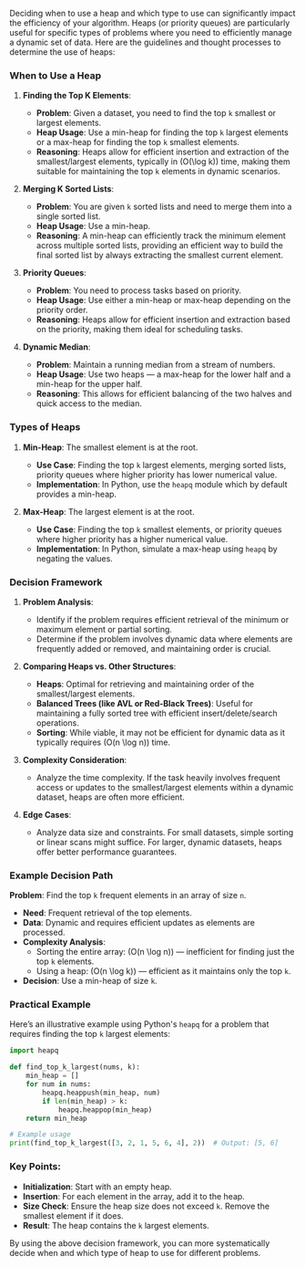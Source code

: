 Deciding when to use a heap and which type to use can significantly impact the efficiency of your algorithm. Heaps (or priority queues) are particularly useful for specific types of problems where you need to efficiently manage a dynamic set of data. Here are the guidelines and thought processes to determine the use of heaps:

### When to Use a Heap

1. **Finding the Top K Elements**:
    - **Problem**: Given a dataset, you need to find the top `k` smallest or largest elements.
    - **Heap Usage**: Use a min-heap for finding the top `k` largest elements or a max-heap for finding the top `k` smallest elements.
    - **Reasoning**: Heaps allow for efficient insertion and extraction of the smallest/largest elements, typically in \(O(\log k)\) time, making them suitable for maintaining the top `k` elements in dynamic scenarios.

2. **Merging K Sorted Lists**:
    - **Problem**: You are given `k` sorted lists and need to merge them into a single sorted list.
    - **Heap Usage**: Use a min-heap.
    - **Reasoning**: A min-heap can efficiently track the minimum element across multiple sorted lists, providing an efficient way to build the final sorted list by always extracting the smallest current element.

3. **Priority Queues**:
    - **Problem**: You need to process tasks based on priority.
    - **Heap Usage**: Use either a min-heap or max-heap depending on the priority order.
    - **Reasoning**: Heaps allow for efficient insertion and extraction based on the priority, making them ideal for scheduling tasks.

4. **Dynamic Median**:
    - **Problem**: Maintain a running median from a stream of numbers.
    - **Heap Usage**: Use two heaps — a max-heap for the lower half and a min-heap for the upper half.
    - **Reasoning**: This allows for efficient balancing of the two halves and quick access to the median.

### Types of Heaps

1. **Min-Heap**: The smallest element is at the root.
    - **Use Case**: Finding the top `k` largest elements, merging sorted lists, priority queues where higher priority has lower numerical value.
    - **Implementation**: In Python, use the `heapq` module which by default provides a min-heap.

2. **Max-Heap**: The largest element is at the root.
    - **Use Case**: Finding the top `k` smallest elements, or priority queues where higher priority has a higher numerical value.
    - **Implementation**: In Python, simulate a max-heap using `heapq` by negating the values.

### Decision Framework

1. **Problem Analysis**:
    - Identify if the problem requires efficient retrieval of the minimum or maximum element or partial sorting.
    - Determine if the problem involves dynamic data where elements are frequently added or removed, and maintaining order is crucial.

2. **Comparing Heaps vs. Other Structures**:
    - **Heaps**: Optimal for retrieving and maintaining order of the smallest/largest elements.
    - **Balanced Trees (like AVL or Red-Black Trees)**: Useful for maintaining a fully sorted tree with efficient insert/delete/search operations.
    - **Sorting**: While viable, it may not be efficient for dynamic data as it typically requires \(O(n \log n)\) time.

3. **Complexity Consideration**:
    - Analyze the time complexity. If the task heavily involves frequent access or updates to the smallest/largest elements within a dynamic dataset, heaps are often more efficient.

4. **Edge Cases**:
    - Analyze data size and constraints. For small datasets, simple sorting or linear scans might suffice. For larger, dynamic datasets, heaps offer better performance guarantees.

### Example Decision Path

**Problem**: Find the top `k` frequent elements in an array of size `n`.
- **Need**: Frequent retrieval of the top elements.
- **Data**: Dynamic and requires efficient updates as elements are processed.
- **Complexity Analysis**:
  - Sorting the entire array: \(O(n \log n)\) — inefficient for finding just the top `k` elements.
  - Using a heap: \(O(n \log k)\) — efficient as it maintains only the top `k`.
- **Decision**: Use a min-heap of size `k`.

### Practical Example

Here’s an illustrative example using Python's `heapq` for a problem that requires finding the top `k` largest elements:

```python
import heapq

def find_top_k_largest(nums, k):
    min_heap = []
    for num in nums:
        heapq.heappush(min_heap, num)
        if len(min_heap) > k:
            heapq.heappop(min_heap)
    return min_heap

# Example usage
print(find_top_k_largest([3, 2, 1, 5, 6, 4], 2))  # Output: [5, 6]
```

### Key Points:

- **Initialization**: Start with an empty heap.
- **Insertion**: For each element in the array, add it to the heap.
- **Size Check**: Ensure the heap size does not exceed `k`. Remove the smallest element if it does.
- **Result**: The heap contains the `k` largest elements.

By using the above decision framework, you can more systematically decide when and which type of heap to use for different problems.